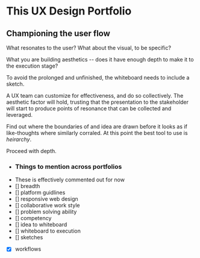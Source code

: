 # This UX Design Portfolio
## Championing the user flow

What resonates to the user? What about the visual, to be specific? 

What you are building aesthetics -- does it have enough depth to make it to the execution stage?

To avoid the prolonged and unfinished, the whiteboard needs to include a sketch. 

A UX team can customize for effectiveness, and do so collectively.  The aesthetic factor will hold, trusting that the presentation to the stakeholder will start to produce points of resonance that can be collected and leveraged.



Find out where the boundaries of and idea are drawn before it looks as if like-thoughts where similarly corraled.  At this point the best tool to use is *heirarchy*.

Proceed with depth.

- ### Things to mention across portfolios
- These is effectively commented out for now
- [] breadth
- [] platform guidlines
- [] responsive web design
- [] collaborative work style
- [] problem solving ability
- [] competency
- [] idea to whiteboard
- [] whiteboard to execution
- [] sketches
- [x] workflows
- [] interactions
- [] end state
- [] strategy
- [] communication
- [] delivery
- [] recent work
- [] samples (downloadable)
- [] depth
